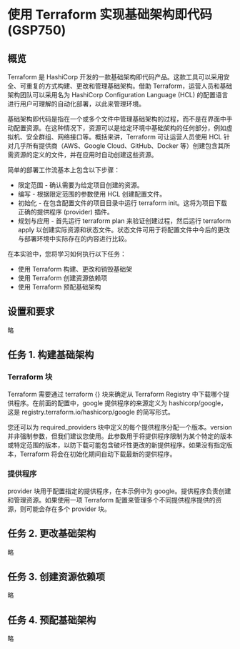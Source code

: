 # 使用 Terraform 实现基础架构即代码 (GSP750)
## 概览
Terraform 是 HashiCorp 开发的一款基础架构即代码产品。这款工具可以采用安全、可重复的方式构建、更改和管理基础架构。借助 Terraform，运营人员和基础架构团队可以采用名为 HashiCorp Configuration Language (HCL) 的配置语言进行用户可理解的自动化部署，以此来管理环境。

基础架构即代码是指在一个或多个文件中管理基础架构的过程，而不是在界面中手动配置资源。在这种情况下，资源可以是给定环境中基础架构的任何部分，例如虚拟机、安全群组、网络接口等。概括来讲，Terraform 可让运营人员使用 HCL 针对几乎所有提供商（AWS、Google Cloud、GitHub、Docker 等）创建包含其所需资源的定义的文件，并在应用时自动创建这些资源。

简单的部署工作流基本上包含以下步骤：
* 限定范围 - 确认需要为给定项目创建的资源。
* 编写 - 根据限定范围的参数使用 HCL 创建配置文件。
* 初始化 - 在包含配置文件的项目目录中运行 terraform init。这将为项目下载正确的提供程序 (provider) 插件。
* 规划与应用 - 首先运行 terraform plan 来验证创建过程，然后运行 terraform apply 以创建实际资源和状态文件。状态文件可用于将配置文件中今后的更改与部署环境中实际存在的内容进行比较。

在本实验中，您将学习如何执行以下任务：
* 使用 Terraform 构建、更改和销毁基础架
* 使用 Terraform 创建资源依赖项
* 使用 Terraform 预配基础架构

## 设置和要求
略

## 任务 1. 构建基础架构
### Terraform 块
Terraform 需要通过 terraform {} 块来确定从 Terraform Registry 中下载哪个提供程序。在前面的配置中，google 提供程序的来源定义为 hashicorp/google，这是 registry.terraform.io/hashicorp/google 的简写形式。

您还可以为 required_providers 块中定义的每个提供程序分配一个版本。version 并非强制参数，但我们建议您使用。此参数用于将提供程序限制为某个特定的版本或特定范围的版本，以防下载可能包含破坏性更改的新提供程序。如果没有指定版本，Terraform 将会在初始化期间自动下载最新的提供程序。

### 提供程序
provider 块用于配置指定的提供程序，在本示例中为 google。提供程序负责创建和管理资源。如果使用一项 Terraform 配置来管理多个不同提供程序提供的资源，则可能会存在多个 provider 块。

## 任务 2. 更改基础架构
略

## 任务 3. 创建资源依赖项
略

## 任务 4. 预配基础架构
略

